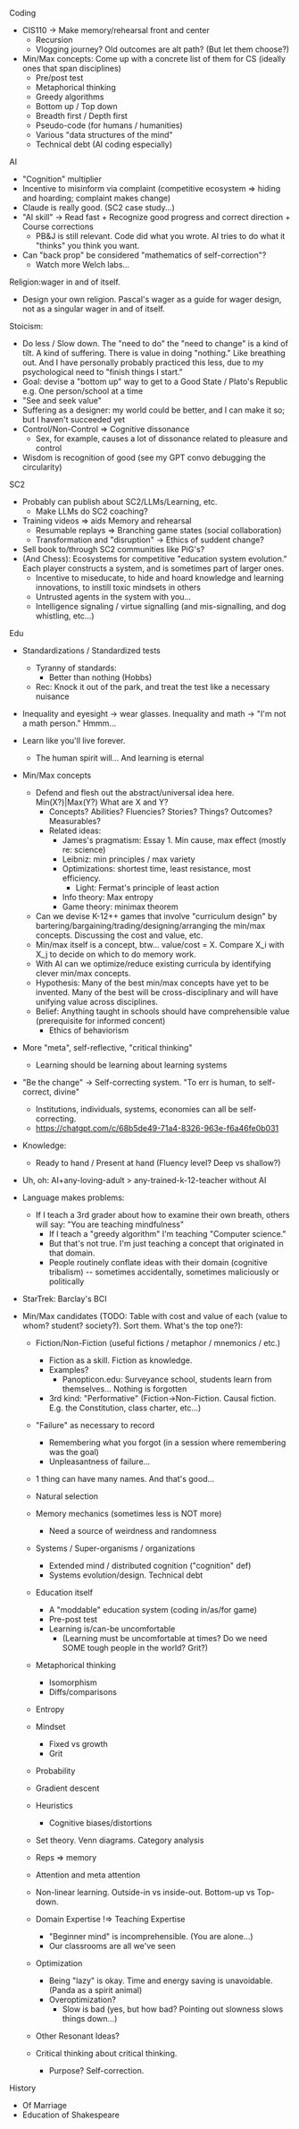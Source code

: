 Coding
  - CIS110 -> Make memory/rehearsal front and center
    * Recursion
    * Vlogging journey?  Old outcomes are alt path? (But let them choose?)
  - Min/Max concepts: Come up with a concrete list of them for CS (ideally ones that span disciplines)
    * Pre/post test
    * Metaphorical thinking
    * Greedy algorithms
    * Bottom up / Top down
    * Breadth first / Depth first
    * Pseudo-code (for humans / humanities)
    * Various "data structures of the mind" 
    * Technical debt (AI coding especially)

  
AI
  - "Cognition" multiplier
  - Incentive to misinform via complaint (competitive ecosystem => hiding and hoarding; complaint makes change)
  - Claude is really good. (SC2 case study...)
  - "AI skill" -> Read fast + Recognize good progress and correct direction + Course corrections
    - PB&J is still relevant.  Code did what you wrote.  AI tries to do what it "thinks" you think you want. 
  - Can "back prop" be considered "mathematics of self-correction"?
    - Watch more Welch labs...

Religion:wager in and of itself.
  - Design your own religion.  Pascal's wager as a guide for wager design, not as a singular wager in and of itself.

Stoicism:
  - Do less / Slow down.  The "need to do" the "need to change" is a kind of tilt.  A kind of suffering.  There is value in doing "nothing."  Like breathing out.  And I have personally probably practiced this less, due to my psychological need to "finish things I start." 
  - Goal: devise a "bottom up" way to get to a Good State / Plato's Republic e.g.  One person/school at a time 
  - "See and seek value" 
  - Suffering as a designer: my world could be better, and I can make it so; but I haven't succeeded yet
  - Control/Non-Control => Cognitive dissonance
    - Sex, for example, causes a lot of dissonance related to pleasure and control
  - Wisdom is recognition of good (see my GPT convo debugging the circularity) 

SC2
  - Probably can publish about SC2/LLMs/Learning, etc.
    - Make LLMs do SC2 coaching?
  - Training videos => aids Memory and rehearsal
    - Resumable replays => Branching game states (social collaboration)
    - Transformation and "disruption" -> Ethics of suddent change?
  - Sell book to/through SC2 communities like PiG's?
  - (And Chess): Ecosystems for competitive "education system evolution."  Each player constructs a system, and is sometimes part of larger ones.
     - Incentive to miseducate, to hide and hoard knowledge and learning innovations, to instill toxic mindsets in others
     - Untrusted agents in the system with you...
     - Intelligence signaling / virtue signalling (and mis-signalling, and dog whistling, etc...)


Edu
  - Standardizations / Standardized tests
    * Tyranny of standards:
      - Better than nothing (Hobbs)
    * Rec: Knock it out of the park, and treat the test like a necessary nuisance
  - Inequality and eyesight -> wear glasses.  Inequality and math -> "I'm not a math person."  Hmmm...
  - Learn like you'll live forever. 
    * The human spirit will...  And learning is eternal
  - Min/Max concepts
    * Defend and flesh out the abstract/universal idea here.  Min(X?)|Max(Y?)  What are X and Y?  
      - Concepts?  Abilities?  Fluencies?  Stories?  Things?  Outcomes?  Measurables?
      - Related ideas:
        * James's pragmatism: Essay 1.  Min cause, max effect (mostly re: science)
        * Leibniz: min principles / max variety
        * Optimizations: shortest time, least resistance, most efficiency.
          - Light: Fermat's principle of least action
        * Info theory: Max entropy
        * Game theory: minimax theorem
    * Can we devise K-12++ games that involve "curriculum design" by bartering/bargaining/trading/designing/arranging the min/max concepts.  Discussing the cost and value, etc.
    * Min/max itself is a concept, btw...  value/cost = X.   Compare X_i with X_j to decide on which to do memory work.
    * With AI can we optimize/reduce existing curricula by identifying clever min/max concepts.
    * Hypothesis: Many of the best min/max concepts have yet to be invented.  Many of the best will be cross-disciplinary and will have unifying value across disciplines.
    * Belief: Anything taught in schools should have comprehensible value (prerequisite for informed concent)
      - Ethics of behaviorism
  - More "meta", self-reflective, "critical thinking"
    - Learning should be learning about learning systems
  - "Be the change" -> Self-correcting system.  "To err is human, to self-correct, divine"
    * Institutions, individuals, systems, economies can all be self-correcting.
    * https://chatgpt.com/c/68b5de49-71a4-8326-963e-f6a46fe0b031
  - Knowledge:
    - Ready to hand / Present at hand (Fluency level?  Deep vs shallow?)
  - Uh, oh:  AI+any-loving-adult > any-trained-k-12-teacher without AI

  - Language makes problems:
    * If I teach a 3rd grader about how to examine their own breath, others will say: "You are teaching mindfulness"
      - If I teach a "greedy algorithm" I'm teaching "Computer science." 
      - But that's not true.  I'm just teaching a concept that originated in that domain.  
      - People routinely conflate ideas with their domain (cognitive tribalism) -- sometimes accidentally, sometimes maliciously or politically
  - StarTrek: Barclay's BCI


  - Min/Max candidates (TODO: Table with cost and value of each (value to whom? student? society?).  Sort them.  What's the top one?):
    * Fiction/Non-Fiction (useful fictions / metaphor / mnemonics / etc.)
      - Fiction as a skill.  Fiction as knowledge.
      - Examples?
        * Panopticon.edu: Surveyance school, students learn from themselves...  Nothing is forgotten  
      - 3rd kind: "Performative" (Fiction->Non-Fiction.  Causal fiction.  E.g. the Constitution, class charter, etc...)
    * "Failure" as necessary to record
      - Remembering what you forgot (in a session where remembering was the goal)
      - Unpleasantness of failure...
    * 1 thing can have many names.  And that's good...
    * Natural selection
    * Memory mechanics (sometimes less is NOT more)
      - Need a source of weirdness and randomness
    * Systems / Super-organisms / organizations
      - Extended mind / distributed cognition ("cognition" def)
      - Systems evolution/design.  Technical debt
    * Education itself
      - A "moddable" education system (coding in/as/for game)
      - Pre-post test
      - Learning is/can-be uncomfortable 
        - (Learning must be uncomfortable at times?  Do we need SOME tough people in the world?  Grit?)
    * Metaphorical thinking
      - Isomorphism
      - Diffs/comparisons
    * Entropy
    * Mindset 
      - Fixed vs growth
      - Grit
    * Probability
    * Gradient descent 
    * Heuristics
      - Cognitive biases/distortions
    * Set theory.  Venn diagrams.  Category analysis
    * Reps => memory
    * Attention and meta attention

    * Non-linear learning.  Outside-in vs inside-out.  Bottom-up vs Top-down.

    * Domain Expertise !=> Teaching Expertise
      - "Beginner mind" is incomprehensible.  (You are alone...) 
      - Our classrooms are all we've seen

    * Optimization 
      - Being "lazy" is okay.  Time and energy saving is unavoidable.  (Panda as a spirit animal) 
      - Overoptimization?
        * Slow is bad (yes, but how bad?  Pointing out slowness slows things down...)

    * Other Resonant Ideas?

    * Critical thinking about critical thinking.
      - Purpose?  Self-correction. 



History
  - Of Marriage
  - Education of Shakespeare


